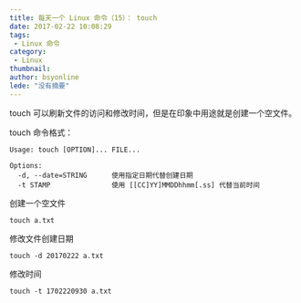```yaml
---
title: 每天一个 Linux 命令（15）： touch
date: 2017-02-22 10:08:29
tags:
 - Linux 命令
category: 
 - Linux
thumbnail: 
author: bsyonline
lede: "没有摘要"
---
```


touch 可以刷新文件的访问和修改时间，但是在印象中用途就是创建一个空文件。

<!-- more -->

touch 命令格式：

```
Usage: touch [OPTION]... FILE...

Options:
  -d, --date=STRING      使用指定日期代替创建日期
  -t STAMP               使用 [[CC]YY]MMDDhhmm[.ss] 代替当前时间

```

创建一个空文件

```
touch a.txt
```

修改文件创建日期

```
touch -d 20170222 a.txt
```

修改时间

```
touch -t 1702220930 a.txt
```
